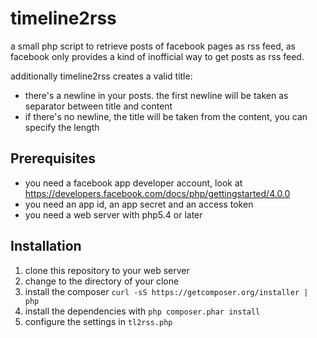 timeline2rss
============

a small php script to retrieve posts of facebook pages as rss feed, as facebook only provides a kind of inofficial way to get posts as rss feed.

additionally timeline2rss creates a valid title:
* there's a newline in your posts. the first newline will be taken as separator between title and content
* if there's no newline, the title will be taken from the content, you can specify the length

Prerequisites
-------------
* you need a facebook app developer account, look at https://developers.facebook.com/docs/php/gettingstarted/4.0.0
* you need an app id, an app secret and an access token
* you need a web server with php5.4 or later

Installation
------------
1. clone this repository to your web server
2. change to the directory of your clone
3. install the composer ```curl -sS https://getcomposer.org/installer | php```
4. install the dependencies with ```php composer.phar install```
5. configure the settings in ```tl2rss.php```
